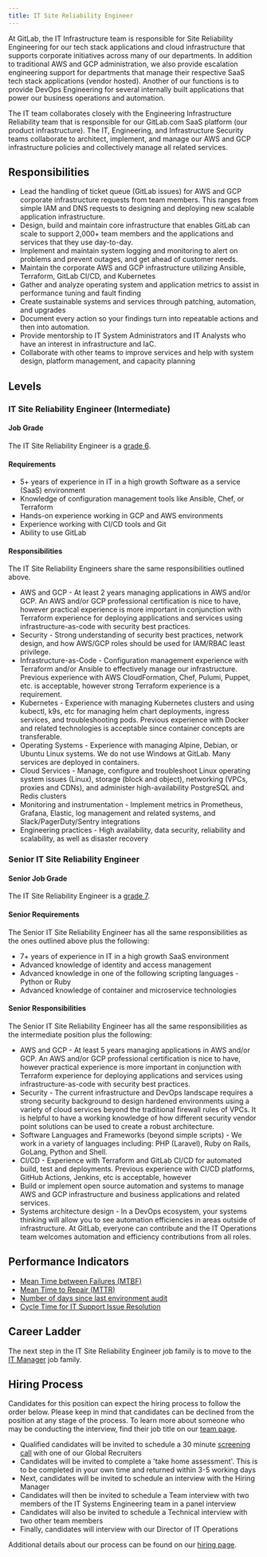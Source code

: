 ```yaml
---
title: IT Site Reliability Engineer
---
```


At GitLab, the IT Infrastructure team is responsible for Site Reliability Engineering for our tech stack applications and cloud infrastructure that supports corporate initiatives across many of our departments. In addition to traditional AWS and GCP administration, we also provide escalation engineering support for departments that manage their respective SaaS tech stack applications (vendor hosted). Another of our functions is to provide DevOps Engineering for several internally built applications that power our business operations and automation.

The IT team collaborates closely with the Engineering Infrastructure Reliability team that is responsible for our GitLab.com SaaS platform (our product infrastructure). The IT, Engineering, and Infrastructure Security teams collaborate to architect, implement, and manage our AWS and GCP infrastructure policies and collectively manage all related services.

## Responsibilities

- Lead the handling of ticket queue (GitLab issues) for AWS and GCP corporate infrastructure requests from team members. This ranges from simple IAM and DNS requests to designing and deploying new scalable application infrastructure.
- Design, build and maintain core infrastructure that enables GitLab can scale to support 2,000+ team members and the applications and services that they use day-to-day.
- Implement and maintain system logging and monitoring to alert on problems and prevent outages, and get ahead of customer needs.
- Maintain the corporate AWS and GCP infrastructure utilizing Ansible, Terraform, GitLab CI/CD, and Kubernetes
- Gather and analyze operating system and application metrics to assist in performance tuning and fault finding
- Create sustainable systems and services through patching, automation, and upgrades
- Document every action so your findings turn into repeatable actions and then into automation.
- Provide mentorship to IT System Administrators and IT Analysts who have an interest in infrastructure and IaC.
- Collaborate with other teams to improve services and help with system design, platform management, and capacity planning

## Levels

### IT Site Reliability Engineer (Intermediate)

#### Job Grade

The IT Site Reliability Engineer is a [grade 6](/handbook/total-rewards/compensation/compensation-calculator/#gitlab-job-grades).

#### Requirements

- 5+ years of experience in IT in a high growth Software as a service (SaaS) environment
- Knowledge of configuration management tools like Ansible, Chef, or Terraform
- Hands-on experience working in GCP and AWS environments
- Experience working with CI/CD tools and Git
- Ability to use GitLab

#### Responsibilities

The IT Site Reliability Engineers share the same responsibilities outlined above.

- AWS and GCP - At least 2 years managing applications in AWS and/or GCP. An AWS and/or GCP professional certification is nice to have, however practical experience is more important in conjunction with Terraform experience for deploying applications and services using infrastructure-as-code with security best practices.
- Security - Strong understanding of security best practices, network design, and how AWS/GCP roles should be used for IAM/RBAC least privilege.
- Infrastructure-as-Code - Configuration management experience with Terraform  and/or Ansible to effectively manage our infrastructure. Previous experience with AWS CloudFormation, Chef, Pulumi, Puppet, etc. is acceptable, however strong Terraform experience is a requirement.
- Kubernetes - Experience with managing Kubernetes clusters and using kubectl, k9s, etc for managing helm chart deployments, ingress services, and troubleshooting pods. Previous experience with Docker and related technologies is acceptable since container concepts are transferable.
- Operating Systems - Experience with managing Alpine, Debian, or Ubuntu Linux systems. We do not use Windows at GitLab. Many services are deployed in containers.
- Cloud Services - Manage, configure and troubleshoot Linux operating system issues (Linux), storage (block and object), networking (VPCs, proxies and CDNs), and administer high-availability PostgreSQL and Redis clusters
- Monitoring and instrumentation - Implement metrics in Prometheus, Grafana, Elastic, log management and related systems, and Slack/PagerDuty/Sentry integrations
- Engineering practices -  High availability, data security, reliability and scalability, as well as disaster recovery

### Senior IT Site Reliability Engineer

#### Senior Job Grade

The IT Site Reliability Engineer is a [grade 7](/handbook/total-rewards/compensation/compensation-calculator/#gitlab-job-grades).

#### Senior Requirements

The Senior IT Site Reliability Engineer has all the same responsibilities as the ones outlined above plus the following:

- 7+ years of experience in IT in a high growth SaaS environment
- Advanced knowledge of identity and access management
- Advanced knowledge in one of the following scripting languages - Python or Ruby
- Advanced knowledge of container and microservice technologies

#### Senior Responsibilities

The Senior IT Site Reliability Engineer has all the same responsibilities as the intermediate position plus the following:

- AWS and GCP - At least 5 years managing applications in AWS and/or GCP. An AWS and/or GCP professional certification is nice to have, however practical experience is more important in conjunction with Terraform experience for deploying applications and services using infrastructure-as-code with security best practices.
- Security - The current infrastructure and DevOps landscape requires a strong security background to design hardened environments using a variety of cloud services beyond the traditional firewall rules of VPCs. It is helpful to have a working knowledge of how different security vendor point solutions can be used to create a robust architecture.
- Software Languages and Frameworks (beyond simple scripts) - We work in a variety of languages including: PHP (Laravel), Ruby on Rails, GoLang, Python and Shell.
- CI/CD - Experience with Terraform and GitLab CI/CD for automated build, test and deployments. Previous experience with CI/CD platforms, GitHub Actions, Jenkins, etc is acceptable, however
- Build or implement open source automation and systems to manage AWS and GCP  infrastructure and business applications and related services.
- Systems architecture design - In a DevOps ecosystem, your systems thinking will allow you to see automation efficiencies in areas outside of infrastructure. At GitLab, everyone can contribute and the IT Operations team welcomes automation and efficiency contributions from all roles.

## Performance Indicators

- [Mean Time between Failures (MTBF)](/handbook/business-technology/metrics/#mean-time-between-failures-mtbf)
- [Mean Time to Repair (MTTR)](/handbook/business-technology/metrics/#mean-time-to-repair-mttr)
- [Number of days since last environment audit](/handbook/business-technology/metrics/#number-of-days-since-last-environment-audit)
- [Cycle Time for IT Support Issue Resolution](/handbook/business-technology/metrics/#cycle-time-for-it-support-issue-resolution)

## Career Ladder

The next step in the IT Site Reliability Engineer job family is to move to the [IT Manager](/job-families/finance/manager-it/) job family.

## Hiring Process

Candidates for this position can expect the hiring process to follow the order below. Please keep in mind that candidates can be declined from the position at any stage of the process. To learn more about someone who may be conducting the interview, find their job title on our [team page](/handbook/company/team/).

- Qualified candidates will be invited to schedule a 30 minute [screening call](/handbook/hiring/interviewing/#screening-call) with one of our Global Recruiters
- Candidates will be invited to complete a 'take home assessment'.  This is to be completed in your own time and returned within 3-5 working days
- Next, candidates will be invited to schedule an interview with the Hiring Manager
- Candidates will then be invited to schedule a Team interview with two members of the IT Systems Engineering team in a panel interview
- Candidates will also be invited to schedule a Technical interview with two other team members
- Finally, candidates will interview with our Director of IT Operations

Additional details about our process can be found on our [hiring page](/handbook/hiring/).

